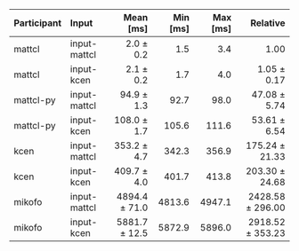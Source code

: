 | Participant | Input | Mean [ms] | Min [ms] | Max [ms] | Relative |
|:---|:---|---:|---:|---:|---:|
| mattcl | input-mattcl | 2.0 ± 0.2 | 1.5 | 3.4 | 1.00 |
| mattcl | input-kcen | 2.1 ± 0.2 | 1.7 | 4.0 | 1.05 ± 0.17 |
| mattcl-py | input-mattcl | 94.9 ± 1.3 | 92.7 | 98.0 | 47.08 ± 5.74 |
| mattcl-py | input-kcen | 108.0 ± 1.7 | 105.6 | 111.6 | 53.61 ± 6.54 |
| kcen | input-mattcl | 353.2 ± 4.7 | 342.3 | 356.9 | 175.24 ± 21.33 |
| kcen | input-kcen | 409.7 ± 4.0 | 401.7 | 413.8 | 203.30 ± 24.68 |
| mikofo | input-mattcl | 4894.4 ± 71.0 | 4813.6 | 4947.1 | 2428.58 ± 296.00 |
| mikofo | input-kcen | 5881.7 ± 12.5 | 5872.9 | 5896.0 | 2918.52 ± 353.23 |
